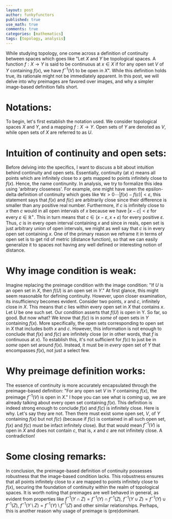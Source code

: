 ```yaml
---
layout: post
author: funkyfunctors
published: true
use_math: true
comments: true
categories: [mathematics]
tags: [topology, analysis]
---
```


While studying topology, one come across a definition of continuity between spaces which goes like "Let $X$ and $Y$ be topological spaces. A function $f: X \rightarrow Y$ is said to be continuous at $x \in X$ if for any open set $V$ of $Y$ containing $f(x)$, we have $f^{-1} (V)$  to be open in $X$". While this definition holds true, its rationale might not be immediately apparent. In this post, we will delve into why preimages are favored over images, and why a simpler image-based definition falls short. 

# Notations: 

To begin, let's first establish the notation used. We consider topological spaces $X$ and $Y$, and a mapping $f: X \rightarrow Y$. Open sets of $Y$ are denoted as $V$, while open sets of $X$ are referred to as $U$. 

# Intuition of continuity and open sets: 

Before delving into the specifics, I want to discuss a bit about intuition behind continuity and open sets. Essentially, continuity (at $x$) means all points which are infinitely close to $x$ gets mapped to points infinitely close to $f(x)$. Hence, the name continunity. In analysis, we try to formalize this idea using 'arbitrary closeness'. 
For example, one might have seen the epsilon-delta definition of continuity which goes like $\forall \varepsilon>0 \cdots |f(x)-f(c)|<\varepsilon$, this statement says that $f(x)$ and $f(c)$ are arbitrarily close since their difference is smaller than any positive real number. Furthermore, if $c$ is infinitely close to $x$ then $c$ would in all open intervals of $x$ because we have $|x-c|<\varepsilon$ for every $\varepsilon \in \mathbb{R}^+$. This in turn means that $c \in (x-\varepsilon, x+\varepsilon)$ for every positive $\varepsilon$. Thus, $c$ is in every open interval containing $x$ and since in reals, open set is just arbitrary union of open intervals, we might as well say that $c$ is in every open set containing $x$. One of the primary reason we reframe it in terms of open set is to get rid of metric (distance function), so that we can easily generalize it to spaces not having any well defined or interesting notion of distance. 

# Why image condition is weak:

Imagine replacing the preimage condition with the image condition: "If $U$ is an open set in $X$, then $f(U)$ is an open set in $Y$." At first glance, this might seem reasonable for defining continuity. However, upon closer examination, its insufficiency becomes evident. Consider two points, $x$ and $c$, infinitely close in $X$. This means that $c$ lies within every open set in $X$ that contains $x$. Let $U$ be one such set. Our condition asserts that $f(U)$ is open in Y. So far, so good. But now what? We know that $f(c)$ is in _some_ of open sets in $Y$ containing $f(x)$. More specifically, the open sets corresponding to open set in $X$ that includes both $x$ and $c$. However, this information is not enough to conclude that $f(x)$ and $f(c)$ are infinitely close (or in other words, that $f$ is continuous at $x$). To establish this, it's not sufficient for $f(c)$ to just be in _some_ open set around $f(x)$. Instead, it must be in _every_ open set of $Y$ that encompasses $f(x)$, not just a select few. 

# Why preimage definition works:

The essence of continuity is more accurately encapsulated through the preimage-based definition: "For any open set $V$ in $Y$ containing $f(x)$, the preimage $f^{-1}(V)$ is open in $X$." I hope you can see what is coming up, we are already talking about every open set containing $f(x)$. This definition is indeed strong enough to conclude $f(x)$ and $f(c)$ is infinitely close. Here is why. Let's say they are not. Then there must exist some open set, $V$, of $Y$ containing $f(x)$ but not $f(c)$ (because if $f(c)$ is contained in all such open set, $f(x)$ and $f(c)$ must be infact infinitely close). But that would mean $f^{-1}(V)$ is open in $X$ and does not contain $c$, that is, $x$ and $c$ are not infinitely close. A contradiction! 

# Some closing remarks: 

In conclusion, the preimage-based definition of continuity possesses robustness that the image-based condition lacks. This robustness ensures that all points infinitely close to $x$ are mapped to points infinitely close to $f(x)$, securing the foundation of continuity within the realm of topological spaces. It is worth noting that preimages are well behaved in general, as evident from properties like $f^{-1}(Y \cap Z) = f^{-1}(Y) \cap f^{-1}(Z)$, $f^{-1}(Y \cup Z) = f^{-1}(Y) \cup f^{-1}(Z)$, $f^{-1}(Y \setminus Z) = f^{-1}(Y) \setminus f^{-1}(Z)$ and other similar relationships. Perhaps, this is another reason why usage of preimage is (pre)dominant. 

